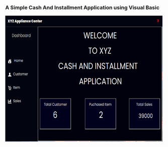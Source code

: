 ### A Simple Cash And Installment Application using Visual Basic

<img src="https://github.com/dhiee1598/CashAndInstallment/blob/main/XYZ/images/FormHome.png" width="500" height="400">

